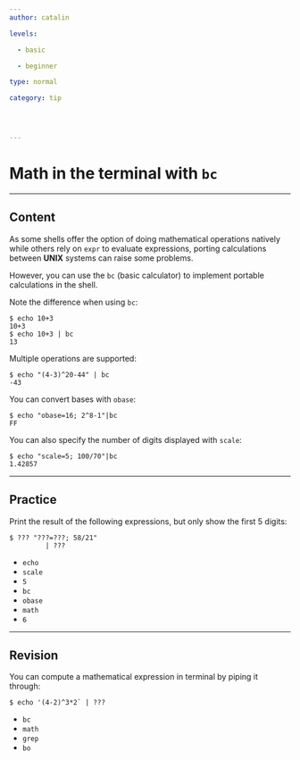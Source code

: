 ```yaml
---
author: catalin

levels:

  - basic

  - beginner

type: normal

category: tip




---
```


# Math in the terminal with `bc`

---
## Content

As some shells offer the option of doing mathematical operations natively while others rely on `expr` to evaluate expressions, porting calculations between **UNIX** systems can raise some problems.

However, you can use the `bc` (basic calculator) to implement portable calculations in the shell.


Note the difference when using `bc`:
```
$ echo 10+3
10+3
$ echo 10+3 | bc
13
```
Multiple operations are supported:
```
$ echo "(4-3)^20-44" | bc
-43
```

You can convert bases with `obase`:
```
$ echo "obase=16; 2^8-1"|bc
FF
```

You can also specify the number of digits displayed with `scale`:
```
$ echo "scale=5; 100/70"|bc
1.42857
```

---
## Practice

Print the result of the following expressions, but only show the first 5 digits:
```
$ ??? "???=???; 58/21" 
         | ???
```

* `echo`
* `scale`
* `5`
* `bc`
* `obase`
* `math`
* `6`

---
## Revision

You can compute a mathematical expression in terminal by piping it through:
```
$ echo '(4-2)^3*2` | ???
```

* `bc`
* `math`
* `grep`
* `bo`

